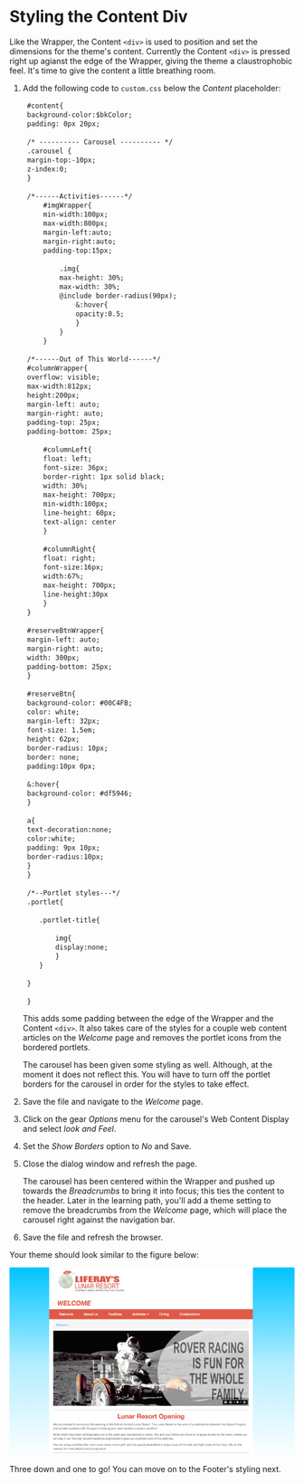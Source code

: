 # Styling the Content Div

Like the Wrapper, the Content `<div>` is used to position and set the dimensions 
for the theme's content. Currently the Content `<div>` is pressed right up 
agianst the edge of the Wrapper, giving the theme a claustrophobic feel. It's 
time to give the content a little breathing room.

1. Add the following code to `custom.css` below the *Content* placeholder:

        #content{
        background-color:$bkColor;
        padding: 0px 20px;
        
        /* ---------- Carousel ---------- */
        .carousel {
        margin-top:-10px;
        z-index:0;
        }
        
        /*------Activities------*/
            #imgWrapper{
            min-width:100px; 
            max-width:800px; 
            margin-left:auto; 
            margin-right:auto; 
            padding-top:15px;
        
                .img{
                max-height: 30%;
                max-width: 30%;
                @include border-radius(90px);
                    &:hover{
                    opacity:0.5;
                    }
                }
            }

        /*------Out of This World------*/
        #columnWrapper{
        overflow: visible; 
        max-width:812px; 
        height:200px;
        margin-left: auto;
        margin-right: auto;
        padding-top: 25px;
        padding-bottom: 25px;
        
            #columnLeft{
            float: left; 
            font-size: 36px; 
            border-right: 1px solid black; 
            width: 30%; 
            max-height: 700px; 
            min-width:100px; 
            line-height: 60px; 
            text-align: center
            }
                
            #columnRight{
            float: right; 
            font-size:16px; 
            width:67%;
            max-height: 700px; 
            line-height:30px
            }
        }
        
        #reserveBtnWrapper{
        margin-left: auto;
        margin-right: auto;
        width: 300px;
        padding-bottom: 25px;
        }

        #reserveBtn{
        background-color: #00C4FB;
        color: white;
        margin-left: 32px;
        font-size: 1.5em;
        height: 62px;
        border-radius: 10px;
        border: none;
        padding:10px 0px;
    
        &:hover{
        background-color: #df5946;
        }

        a{
        text-decoration:none;
        color:white;
        padding: 9px 10px;
        border-radius:10px;
        }
        }

        /*--Portlet styles---*/
        .portlet{
        
           .portlet-title{
        
               img{
               display:none;
               }
           }
        
        }

        }
   
    This adds some padding between the edge of the Wrapper and the Content 
    `<div>`. It also takes care of the styles for a couple web content articles 
    on the *Welcome* page and removes the portlet icons from the bordered 
    portlets.
    
    The carousel has been given some styling as well. Although, at the moment it 
    does not reflect this. You will have to turn off the portlet borders for the 
    carousel in order for the styles to take effect.
   
2. Save the file and navigate to the *Welcome* page.

3. Click on the gear *Options* menu for the carousel's Web Content Display and 
   select *look and Feel*.
   
4. Set the *Show Borders* option to *No* and Save.

5. Close the dialog window and refresh the page.

    The carousel has been centered within the Wrapper and pushed up towards the 
    *Breadcrumbs* to bring it into focus; this ties the content to the header.
    Later in the learning path, you'll add a theme setting to remove the
    breadcrumbs from the *Welcome* page, which will place the carousel right
    against the navigation bar. 
   
6. Save the file and refresh the browser.

Your theme should look similar to the figure below:
    
![Figure 1: The content is clearer to read now that the there is some padding.](../../images/css-content.png)
    
Three down and one to go! You can move on to the Footer's styling next.